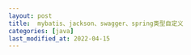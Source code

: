 ```yaml
---
layout: post
title:  mybatis、jackson、swagger、spring类型自定义
categories: [java]
last_modified_at: 2022-04-15
---
```

